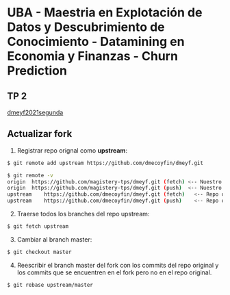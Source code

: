 #  UBA - Maestria en Explotación de Datos y Descubrimiento de Conocimiento - Datamining en Economia y Finanzas - Churn Prediction


## TP 2

[dmeyf2021segunda](https://www.kaggle.com/c/dmeyf2021segunda/leaderboard)

## Actualizar fork

1. Registrar repo orignal como **upstream**:

```bash
$ git remote add upstream https://github.com/dmecoyfin/dmeyf.git

$ git remote -v
origin	https://github.com/magistery-tps/dmeyf.git (fetch) <-- Nuestro fork
origin	https://github.com/magistery-tps/dmeyf.git (push)  <-- Nuestro fork
upstream	https://github.com/dmecoyfin/dmeyf.git (fetch)   <-- Repo original
upstream	https://github.com/dmecoyfin/dmeyf.git (push)    <-- Repo original
```

2. Traerse todos los branches del repo upstream:

```bash
$ git fetch upstream
```

3. Cambiar al branch master:

```bash
$ git checkout master
```

4. Reescribir el branch master del fork con los commits del repo original y los commits que se encuentren en el fork pero no en el repo original.

```bash
$ git rebase upstream/master
```
